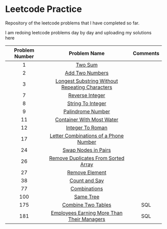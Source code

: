 # Leetcode Practice
Repository of the leetcode problems that I have completed so far. 

I am redoing leetcode problems day by day and uploading my solutions here

|Problem Number   | Problem Name  | Comments  |
| :-------------: |:-------------:|:-------------:|
| 1      | [Two Sum](https://leetcode.com/problems/two-sum/) |
| 2      | [Add Two Numbers](https://leetcode.com/problems/add-two-numbers/) |
| 3      | [Longest Substring Without Repeating Characters](https://leetcode.com/problems/longest-substring-without-repeating-characters/) |
| 7      | [Reverse Integer](https://leetcode.com/problems/reverse-integer/) |
| 8      | [String To Integer](https://leetcode.com/problems/string-to-integer-atoi/) |
| 9      | [Palindrome Number](https://leetcode.com/problems/palindrome-number/) |
| 11      | [Container With Most Water](https://leetcode.com/problems/container-with-most-water/) |
| 12      | [Integer To Roman](https://leetcode.com/problems/integer-to-roman/) |
| 17      | [Letter Combinations of a Phone Number](https://leetcode.com/problems/letter-combinations-of-a-phone-number/) |
| 24      | [Swap Nodes in Pairs](https://leetcode.com/problems/swap-nodes-in-pairs/) |
| 26      | [Remove Duplicates From Sorted Array](https://leetcode.com/problems/remove-duplicates-from-sorted-array/) |
| 27      | [Remove Element](https://leetcode.com/problems/remove-element/) |
| 38      | [Count and Say](https://leetcode.com/problems/count-and-say/) |
| 77      | [Combinations](https://leetcode.com/problems/combinations/) |
| 100      | [Same Tree](https://leetcode.com/problems/same-tree/) |
| 175      | [Combine Two Tables](https://leetcode.com/problems/combine-two-tables/) | SQL|
| 181      | [Employees Earning More Than Their Managers](https://leetcode.com/problems/employees-earning-more-than-their-managers/) | SQL|
